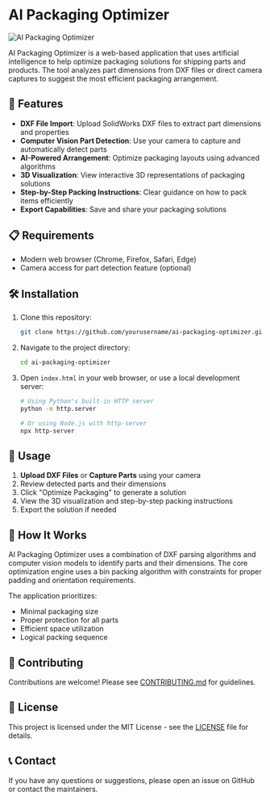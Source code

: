 # AI Packaging Optimizer

![AI Packaging Optimizer](assets/img/logo.svg)

AI Packaging Optimizer is a web-based application that uses artificial intelligence to help optimize packaging solutions for shipping parts and products. The tool analyzes part dimensions from DXF files or direct camera captures to suggest the most efficient packaging arrangement.

## 🚀 Features

- **DXF File Import**: Upload SolidWorks DXF files to extract part dimensions and properties
- **Computer Vision Part Detection**: Use your camera to capture and automatically detect parts
- **AI-Powered Arrangement**: Optimize packaging layouts using advanced algorithms
- **3D Visualization**: View interactive 3D representations of packaging solutions
- **Step-by-Step Packing Instructions**: Clear guidance on how to pack items efficiently
- **Export Capabilities**: Save and share your packaging solutions

## 📋 Requirements

- Modern web browser (Chrome, Firefox, Safari, Edge)
- Camera access for part detection feature (optional)

## 🛠️ Installation

1. Clone this repository:
   ```bash
   git clone https://github.com/yourusername/ai-packaging-optimizer.git
   ```

2. Navigate to the project directory:
   ```bash
   cd ai-packaging-optimizer
   ```

3. Open `index.html` in your web browser, or use a local development server:
   ```bash
   # Using Python's built-in HTTP server
   python -m http.server
   
   # Or using Node.js with http-server
   npx http-server
   ```

## 📱 Usage

1. **Upload DXF Files** or **Capture Parts** using your camera
2. Review detected parts and their dimensions
3. Click "Optimize Packaging" to generate a solution
4. View the 3D visualization and step-by-step packing instructions
5. Export the solution if needed

## 🧠 How It Works

AI Packaging Optimizer uses a combination of DXF parsing algorithms and computer vision models to identify parts and their dimensions. The core optimization engine uses a bin packing algorithm with constraints for proper padding and orientation requirements.

The application prioritizes:
- Minimal packaging size
- Proper protection for all parts
- Efficient space utilization
- Logical packing sequence

## 🤝 Contributing

Contributions are welcome! Please see [CONTRIBUTING.md](CONTRIBUTING.md) for guidelines.

## 📄 License

This project is licensed under the MIT License - see the [LICENSE](LICENSE) file for details.

## 📞 Contact

If you have any questions or suggestions, please open an issue on GitHub or contact the maintainers.
